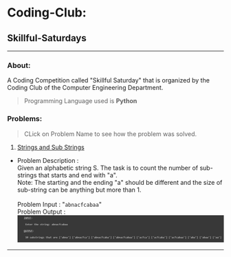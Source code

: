 # Coding-Club:

## Skillful-Saturdays
<hr>

### About:
A Coding Competition called "Skillful Saturday" that is organized by the Coding Club of the Computer Engineering Department.

> Programming Language used is **Python**  <br>

### Problems: <br>
> CLick on Problem Name to see how the problem was solved. <br>

1. [Strings and Sub Strings](https://github.com/Amoeba5558/Coding-Club_Skillful-Saturdays/blob/main/Problem-01.py) <br>
* Problem Description : <br>
Given an alphabetic string S. The task is to count the number of sub-strings that starts and end with "a". <br>
Note: The starting and the ending "a" should be different and the size of sub-string can be anything but more than 1. <br> <br>
 Problem Input : "`abnacfcabaa`" <br>
 Problem Output : <br>
![Problem-01](Images-Readme/1.jpg)


<hr>
